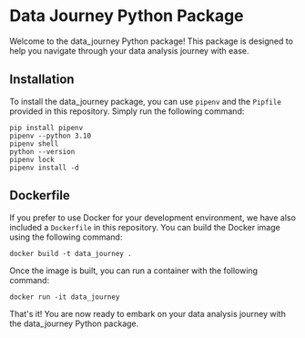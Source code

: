 # Data Journey Python Package

Welcome to the data_journey Python package! This package is designed to help you navigate through your data analysis journey with ease.

## Installation

To install the data_journey package, you can use `pipenv` and the `Pipfile` provided in this repository. Simply run the following command:

```shell
pip install pipenv
pipenv --python 3.10
pipenv shell
python --version
pipenv lock
pipenv install -d
```

## Dockerfile

If you prefer to use Docker for your development environment, we have also included a `Dockerfile` in this repository. You can build the Docker image using the following command:

```shell
docker build -t data_journey .
```

Once the image is built, you can run a container with the following command:

```shell
docker run -it data_journey
```

That's it! You are now ready to embark on your data analysis journey with the data_journey Python package.
